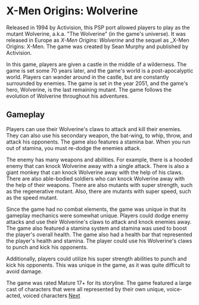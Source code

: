 # X-Men Origins: Wolverine

Released in 1994 by Activision, this PSP port allowed players to play as the mutant Wolverine, a.k.a. "The Wolverine" (in the game's universe). It was released in Europe as _X-Men Origins: Wolverine_ and the sequel as _X-Men Origins: X-Men. The game was created by Sean Murphy and published by Activision.

In this game, players are given a castle in the middle of a wilderness. The game is set some 70 years later, and the game's world is a post-apocalyptic world. Players can wander around in the castle, but are constantly surrounded by enemies. The game is set in the year 2051, and the game's hero, Wolverine, is the last remaining mutant. The game follows the evolution of Wolverine throughout his adventures.

## Gameplay

Players can use their Wolverine's claws to attack and kill their enemies. They can also use his secondary weapon, the bat-wing, to whip, throw, and attack his opponents. The game also features a stamina bar. When you run out of stamina, you must re-dodge the enemies attack.

The enemy has many weapons and abilities. For example, there is a hooded enemy that can knock Wolverine away with a single attack. There is also a giant monkey that can knock Wolverine away with the help of his claws. There are also able-bodied soldiers who can knock Wolverine away with the help of their weapons. There are also mutants with super strength, such as the regenerative mutant. Also, there are mutants with super speed, such as the speed mutant.

Since the game had no combat elements, the game was unique in that its gameplay mechanics were somewhat unique. Players could dodge enemy attacks and use their Wolverine's claws to attack and knock enemies away. The game also featured a stamina system and stamina was used to boost the player's overall health. The game also had a health bar that represented the player's health and stamina. The player could use his Wolverine's claws to punch and kick his opponents.

Additionally, players could utilize his super strength abilities to punch and kick his opponents. This was unique in the game, as it was quite difficult to avoid damage.

The game was rated Mature 17+ for its storyline. The game featured a large cast of characters that were all represented by their own unique, voice-acted, voiced characters
[Next](22.md)